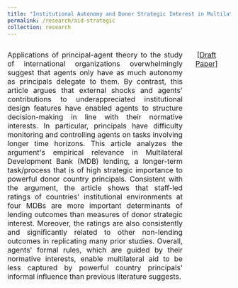 ```yaml
---
title: "Institutional Autonomy and Donor Strategic Interest in Multilateral Foreign Aid: Rules vs. Informal Influence "
permalink: /research/aid-strategic
collection: research
---
```


<p style="float: left; font-size: 12pt; text-align: justify; width: 78.5%; margin-right: 1.5%; margin-bottom: 0.5em;">Applications of principal-agent theory to the study of international organizations overwhelmingly suggest that agents only have as much autonomy as principals delegate to them. By contrast, this article argues that external shocks and agents' contributions to underappreciated institutional design features have enabled agents to structure decision-making in line with their normative interests. In particular, principals have difficulty monitoring and controlling agents on tasks involving longer time horizons. This article analyzes the argument's empirical relevance in Multilateral Development Bank (MDB) lending, a longer-term task/process that is of high strategic importance to powerful donor country principals. Consistent with the argument, the article shows that staff-led ratings of countries' institutional environments at four MDBs are more important determinants of lending outcomes than measures of donor strategic interest. Moreover, the ratings are also consistently and significantly related to other non-lending outcomes in replicating many prior studies. Overall, agents' formal rules, which are guided by their normative interests, enable multilateral aid to be less captured by powerful country principals' informal influence than previous literature suggests.</p>
<p style="float: right; font-size: 12pt; text-align: center; width: 18.5%; margin-right: 1.5%; margin-bottom: 0.5em;">[<a href="https://mikedenly.com/files/aid-strategic.pdf">Draft Paper</a>]</p> 
<div style="clear:both"></div>

<figure style="width: 73.5%; height: 382px"  class="align-left">
  <img src="/images/foreign_aid.png" alt="" />
</figure>

